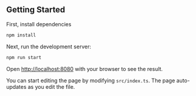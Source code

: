 ## Getting Started

First, install dependencies
```bash
npm install
```

Next, run the development server:

```bash
npm run start
```

Open [http://localhost:8080](http://localhost:8080) with your browser to see the result.

You can start editing the page by modifying `src/index.ts`. The page auto-updates as you edit the file.